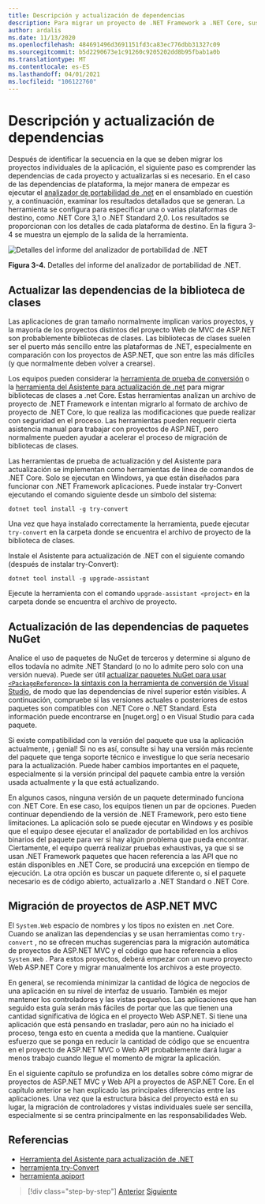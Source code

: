 ```yaml
---
title: Descripción y actualización de dependencias
description: Para migrar un proyecto de .NET Framework a .NET Core, sus dependencias deben actualizarse para que funcionen con .NET Core. En esta sección se examinan las herramientas y los enfoques que se pueden usar para planear las migraciones de aplicaciones de gran tamaño.
author: ardalis
ms.date: 11/13/2020
ms.openlocfilehash: 484691496d3691151fd3ca83ec776dbb31327c09
ms.sourcegitcommit: b5d2290673e1c91260c9205202dd8b95fbab1a0b
ms.translationtype: MT
ms.contentlocale: es-ES
ms.lasthandoff: 04/01/2021
ms.locfileid: "106122760"
---
```

# <a name="understand-and-update-dependencies"></a>Descripción y actualización de dependencias

Después de identificar la secuencia en la que se deben migrar los proyectos individuales de la aplicación, el siguiente paso es comprender las dependencias de cada proyecto y actualizarlas si es necesario. En el caso de las dependencias de plataforma, la mejor manera de empezar es ejecutar el [analizador de portabilidad de .net](../../standard/analyzers/portability-analyzer.md) en el ensamblado en cuestión y, a continuación, examinar los resultados detallados que se generan. La herramienta se configura para especificar una o varias plataformas de destino, como .NET Core 3,1 o .NET Standard 2,0. Los resultados se proporcionan con los detalles de cada plataforma de destino. En la figura 3-4 se muestra un ejemplo de la salida de la herramienta.

![Detalles del informe del analizador de portabilidad de .NET](./media/Figure3-4.png)

**Figura 3-4.** Detalles del informe del analizador de portabilidad de .NET.

## <a name="update-class-library-dependencies"></a>Actualizar las dependencias de la biblioteca de clases

Las aplicaciones de gran tamaño normalmente implican varios proyectos, y la mayoría de los proyectos distintos del proyecto Web de MVC de ASP.NET son probablemente bibliotecas de clases. Las bibliotecas de clases suelen ser el puerto más sencillo entre las plataformas de .NET, especialmente en comparación con los proyectos de ASP.NET, que son entre las más difíciles (y que normalmente deben volver a crearse).

Los equipos pueden considerar la [herramienta de prueba de conversión](https://github.com/dotnet/try-convert) o la [herramienta del Asistente para actualización de .net](https://aka.ms/dotnet-upgrade-assistant) para migrar bibliotecas de clases a .net Core. Estas herramientas analizan un archivo de proyecto de .NET Framework e intentan migrarlo al formato de archivo de proyecto de .NET Core, lo que realiza las modificaciones que puede realizar con seguridad en el proceso. Las herramientas pueden requerir cierta asistencia manual para trabajar con proyectos de ASP.NET, pero normalmente pueden ayudar a acelerar el proceso de migración de bibliotecas de clases.

Las herramientas de prueba de actualización y del Asistente para actualización se implementan como herramientas de línea de comandos de .NET Core. Solo se ejecutan en Windows, ya que están diseñados para funcionar con .NET Framework aplicaciones. Puede instalar try-Convert ejecutando el comando siguiente desde un símbolo del sistema:

```dotnetcli
dotnet tool install -g try-convert
```

Una vez que haya instalado correctamente la herramienta, puede ejecutar `try-convert` en la carpeta donde se encuentra el archivo de proyecto de la biblioteca de clases.

Instale el Asistente para actualización de .NET con el siguiente comando (después de instalar try-Convert):

```dotnetcli
dotnet tool install -g upgrade-assistant
```

Ejecute la herramienta con el comando `upgrade-assistant <project>` en la carpeta donde se encuentra el archivo de proyecto.

## <a name="update-nuget-package-dependencies"></a>Actualización de las dependencias de paquetes NuGet

Analice el uso de paquetes de NuGet de terceros y determine si alguno de ellos todavía no admite .NET Standard (o no lo admite pero solo con una versión nueva). Puede ser útil [actualizar paquetes NuGet para usar `<PackageReference>` la sintaxis con la herramienta de conversión de Visual Studio](/nuget/consume-packages/migrate-packages-config-to-package-reference), de modo que las dependencias de nivel superior estén visibles. A continuación, compruebe si las versiones actuales o posteriores de estos paquetes son compatibles con .NET Core o .NET Standard. Esta información puede encontrarse en [nuget.org] o en Visual Studio para cada paquete.

Si existe compatibilidad con la versión del paquete que usa la aplicación actualmente, ¡ genial! Si no es así, consulte si hay una versión más reciente del paquete que tenga soporte técnico e investigue lo que sería necesario para la actualización. Puede haber cambios importantes en el paquete, especialmente si la versión principal del paquete cambia entre la versión usada actualmente y la que está actualizando.

En algunos casos, ninguna versión de un paquete determinado funciona con .NET Core. En ese caso, los equipos tienen un par de opciones. Pueden continuar dependiendo de la versión de .NET Framework, pero esto tiene limitaciones. La aplicación solo se puede ejecutar en Windows y es posible que el equipo desee ejecutar el analizador de portabilidad en los archivos binarios del paquete para ver si hay algún problema que pueda encontrar. Ciertamente, el equipo querrá realizar pruebas exhaustivas, ya que si se usan .NET Framework paquetes que hacen referencia a las API que no están disponibles en .NET Core, se producirá una excepción en tiempo de ejecución. La otra opción es buscar un paquete diferente o, si el paquete necesario es de código abierto, actualizarlo a .NET Standard o .NET Core.

## <a name="migrate-aspnet-mvc-projects"></a>Migración de proyectos de ASP.NET MVC

El `System.Web` espacio de nombres y los tipos no existen en .net Core. Cuando se analizan las dependencias y se usan herramientas como `try-convert` , no se ofrecen muchas sugerencias para la migración automática de proyectos de ASP.NET MVC y el código que hace referencia a ellos `System.Web` . Para estos proyectos, deberá empezar con un nuevo proyecto Web ASP.NET Core y migrar manualmente los archivos a este proyecto.

En general, se recomienda minimizar la cantidad de lógica de negocios de una aplicación en su nivel de interfaz de usuario. También es mejor mantener los controladores y las vistas pequeños. Las aplicaciones que han seguido esta guía serán más fáciles de portar que las que tienen una cantidad significativa de lógica en el proyecto Web ASP.NET. Si tiene una aplicación que está pensando en trasladar, pero aún no ha iniciado el proceso, tenga esto en cuenta a medida que la mantiene. Cualquier esfuerzo que se ponga en reducir la cantidad de código que se encuentra en el proyecto de ASP.NET MVC o Web API probablemente dará lugar a menos trabajo cuando llegue el momento de migrar la aplicación.

En el siguiente capítulo se profundiza en los detalles sobre cómo migrar de proyectos de ASP.NET MVC y Web API a proyectos de ASP.NET Core. En el capítulo anterior se han explicado las principales diferencias entre las aplicaciones. Una vez que la estructura básica del proyecto está en su lugar, la migración de controladores y vistas individuales suele ser sencilla, especialmente si se centra principalmente en las responsabilidades Web.

## <a name="references"></a>Referencias

- [Herramienta del Asistente para actualización de .NET](https://aka.ms/dotnet-upgrade-assistant)
- [herramienta try-Convert](https://github.com/dotnet/try-convert)
- [herramienta apiport](https://github.com/microsoft/dotnet-apiport)

>[!div class="step-by-step"]
>[Anterior](identify-migration-sequence.md)
>[Siguiente](strategies-migrating-in-production.md)
